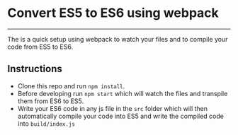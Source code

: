# Convert ES5 to ES6 using webpack

-----

The is a quick setup using webpack to watch your files and to compile your code from ES5 to ES6.

## Instructions
* Clone this repo and run `npm install`.
* Before developing run `npm start` which will watch the files and transpile them from ES6 to ES5.
* Write your ES6 code in any js file in the `src` folder which will then automatically compile your code into ES5 and write the compiled code into `build/index.js`
